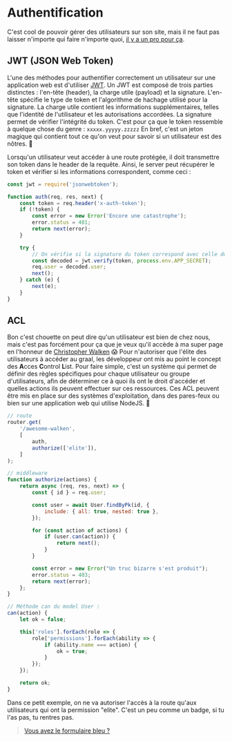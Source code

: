 
# Authentification

C'est cool de pouvoir gérer des utilisateurs sur son site, mais il ne faut pas laisser n'importe qui faire n'importe quoi, [il y a un pro pour ça](https://www.youtube.com/@nqtv/videos).

## JWT (JSON Web Token)

L'une des méthodes pour authentifier correctement un utilisateur sur une application web est d'utiliser [JWT](https://kourou.oclock.io/ressources/fiche-recap/le-cas-jwt/).
Un JWT est composé de trois parties distinctes : l'en-tête (header), la charge utile (payload) et la signature. L'en-tête spécifie le type de token et l'algorithme de hachage utilisé pour la signature. La charge utile contient les informations supplémentaires, telles que l'identité de l'utilisateur et les autorisations accordées. La signature permet de vérifier l'intégrité du token.
C'est pour ça que le token ressemble à quelque chose du genre : `xxxxx.yyyyy.zzzzz`
En bref, c'est un jeton magique qui contient tout ce qu'on veut pour savoir si un utilisateur est des nôtres. 👀

Lorsqu'un utilisateur veut accéder à une route protégée, il doit transmettre son token dans le header de la requête.
Ainsi, le server peut récupérer le token et vérifier si les informations correspondent, comme ceci :
```js
const jwt = require('jsonwebtoken');

function auth(req, res, next) {
    const token = req.header('x-auth-token');
    if (!token) {
        const error = new Error('Encore une catastrophe');
        error.status = 401;
        return next(error);
    }

    try {
	    // On vérifie si la signature du token correspond avec celle du server
        const decoded = jwt.verify(token, process.env.APP_SECRET);
        req.user = decoded.user;
        next();
    } catch (e) {
        next(e);
    }
}
```

## ACL

Bon c'est chouette on peut dire qu'un utilisateur est bien de chez nous, mais c'est pas forcément pour ça que je veux qu'il accède à ma super page en l'honneur de [Christopher Walken](https://www.youtube.com/watch?v=wCDIYvFmgW8) 😱
Pour n'autoriser que l'élite des utilisateurs à accéder au graal, les développeur ont mis au point le concept des **A**cces **C**ontrol **L**ist.
Pour faire simple, c'est un système qui permet de définir des règles spécifiques pour chaque utilisateur ou groupe d'utilisateurs, afin de déterminer ce à quoi ils ont le droit d'accéder et quelles actions ils peuvent effectuer sur ces ressources.
Ces ACL peuvent être mis en place sur des systèmes d'exploitation, dans des pares-feux ou bien sur une application web qui utilise NodeJS. 🥳

```js
// route
router.get(
    '/awesome-walken',
    [
        auth,
        authorize(['elite']),
    ]
);

// middleware
function authorize(actions) {
    return async (req, res, next) => {
        const { id } = req.user;

        const user = await User.findByPk(id, {
            include: { all: true, nested: true },
        });

        for (const action of actions) {
            if (user.can(action)) {
                return next();
            }
        }

        const error = new Error("Un truc bizarre s'est produit");
        error.status = 403;
        return next(error);
    };
}

// Méthode can du model User :
can(action) {
    let ok = false;

    this['roles'].forEach(role => {
        role['permissions'].forEach(ability => {
            if (ability.name === action) {
                ok = true;
            }
        });
    });

    return ok;
}
```

Dans ce petit exemple, on ne va autoriser l'accès à la route qu'aux utilisateurs qui ont la permission "elite".
C'est un peu comme un badge, si tu l'as pas, tu rentres pas.

> [Vous avez le formulaire bleu ?](https://www.youtube.com/watch?v=FdfIuw9o7Ys)
